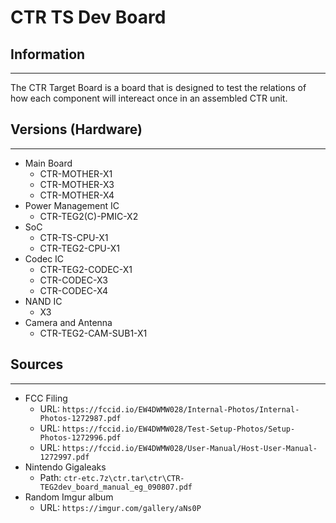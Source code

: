 # CTR TS Dev Board

## Information
---
The CTR Target Board is a board that is designed to test the relations of how each component will intereact once in an assembled CTR unit.

## Versions (Hardware)
---
- Main Board
  - CTR-MOTHER-X1
  - CTR-MOTHER-X3
  - CTR-MOTHER-X4
- Power Management IC
  - CTR-TEG2(C)-PMIC-X2
- SoC
  - CTR-TS-CPU-X1
  - CTR-TEG2-CPU-X1
- Codec IC
  - CTR-TEG2-CODEC-X1
  - CTR-CODEC-X3
  - CTR-CODEC-X4
- NAND IC
  - X3
- Camera and Antenna
  - CTR-TEG2-CAM-SUB1-X1

## Sources
---
- FCC Filing
    - URL: ``https://fccid.io/EW4DWMW028/Internal-Photos/Internal-Photos-1272987.pdf``
    - URL: ``https://fccid.io/EW4DWMW028/Test-Setup-Photos/Setup-Photos-1272996.pdf``
    - URL: ``https://fccid.io/EW4DWMW028/User-Manual/Host-User-Manual-1272997.pdf``
- Nintendo Gigaleaks
    - Path: ``ctr-etc.7z\ctr.tar\ctr\CTR-TEG2dev_board_manual_eg_090807.pdf``
- Random Imgur album
    - URL: ``https://imgur.com/gallery/aNs0P``